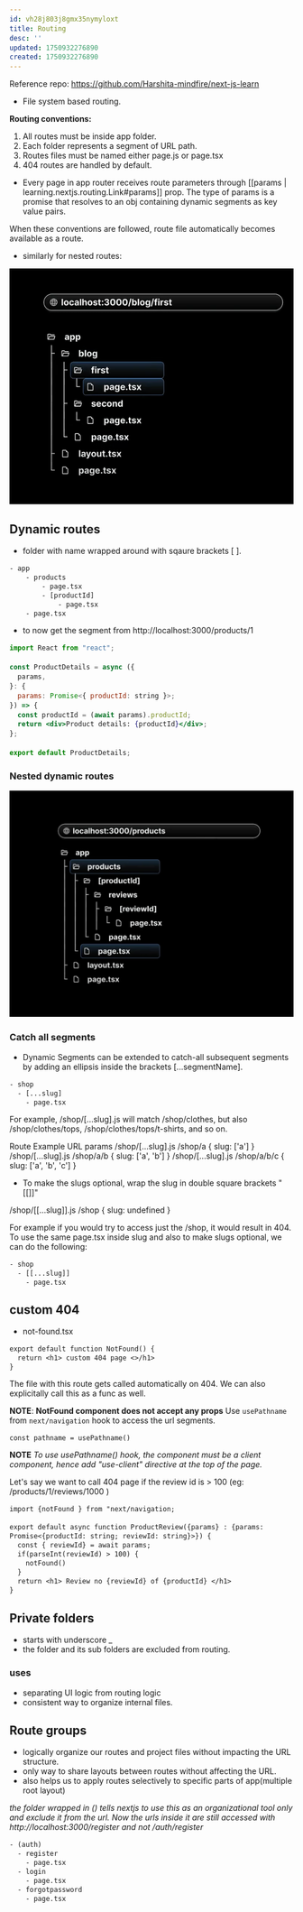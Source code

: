 ```yaml
---
id: vh28j803j8gmx35nymyloxt
title: Routing
desc: ''
updated: 1750932276890
created: 1750932276890
---
```


Reference repo: https://github.com/Harshita-mindfire/next-js-learn

- File system based routing.

**Routing conventions:**

1. All routes must be inside app folder.
1. Each folder represents a segment of URL path.
1. Routes files must be named either page.js or page.tsx
1. 404 routes are handled by default.

- Every page in app router receives route parameters through [[params | learning.nextjs.routing.Link#params]] prop. The type of params is a promise that resolves to an obj containing dynamic segments as key value pairs.


When these conventions are followed, route file automatically becomes available as a route.

- similarly for nested routes: 

![](/assets/images/nested-routes.png)

## Dynamic routes

- folder with name wrapped around with sqaure brackets [ ].

```figma
- app
    - products
        - page.tsx
        - [productId]
            - page.tsx
    - page.tsx

```

- to now get the segment from http://localhost:3000/products/1
```jsx
import React from "react";

const ProductDetails = async ({
  params,
}: {
  params: Promise<{ productId: string }>;
}) => {
  const productId = (await params).productId;
  return <div>Product details: {productId}</div>;
};

export default ProductDetails;
```

### Nested dynamic routes

![](/assets/images/routes.png)

### Catch all segments

- Dynamic Segments can be extended to catch-all subsequent segments by adding an ellipsis inside the brackets [...segmentName].

```figma
- shop
  - [...slug]
    - page.tsx
```



For example, /shop/[...slug].js will match /shop/clothes, but also /shop/clothes/tops, /shop/clothes/tops/t-shirts, and so on.

Route	Example URL	params
/shop/[...slug].js	/shop/a	{ slug: ['a'] }
/shop/[...slug].js	/shop/a/b	{ slug: ['a', 'b'] }
/shop/[...slug].js	/shop/a/b/c	{ slug: ['a', 'b', 'c'] }

- To make the slugs optional, wrap the slug in double square brackets "[[]]"

/shop/[[...slug]].js	/shop	{ slug: undefined }

For example if you would try to access just the /shop, it would result in 404. To use the same page.tsx inside slug and also to make slugs optional, we can do the following:
```figma
- shop
  - [[...slug]]
    - page.tsx
```

## custom 404
- not-found.tsx
```tsx 
export default function NotFound() {
  return <h1> custom 404 page <>/h1>
}
```
The file with this route gets called automatically on 404. We can also explicitally call this as a func as well.

**NOTE**: **NotFound component does not accept any props**
Use `usePathname` from `next/navigation` hook to access the url segments.

```tsx
const pathname = usePathname()

```

**NOTE** _To use usePathname() hook, the component must be a client component, hence add "use-client" directive at the top of the page._



Let's say we want to call 404 page if the review id is > 100 (eg: /products/1/reviews/1000 )

```tsx
import {notFound } from "next/navigation;

export default async function ProductReview({params} : {params: Promise<{productId: string; reviewId: string}>}) {
  const { reviewId} = await params;
  if(parseInt(reviewId) > 100) {
    notFound()
  }
  return <h1> Review no {reviewId} of {productId} </h1>
} 
```


## Private folders

- starts with underscore _
- the folder and its sub folders are excluded from routing.

### uses
- separating UI logic from routing logic
- consistent way to organize internal files.

## Route groups
- logically organize our routes and project files without impacting the URL structure.
- only way to share layouts between routes without affecting the URL.
- also helps us to apply routes selectively to specific parts of app(multiple root layout)

_the folder wrapped in () tells nextjs to use this as an organizational tool only and exclude it from the url. Now the urls inside it are still accessed with http://localhost:3000/register and not /auth/register_

```figma
- (auth) 
  - register
    - page.tsx
  - login
    - page.tsx
  - forgotpassword
    - page.tsx
```